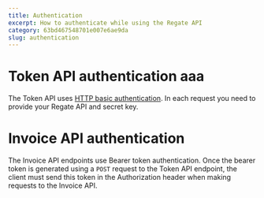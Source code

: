 ```yaml
---
title: Authentication
excerpt: How to authenticate while using the Regate API
category: 63bd467548701e007e6ae9da
slug: authentication
---
```


# Token API authentication aaa

The Token API uses [HTTP basic authentication](https://en.wikipedia.org/wiki/Basic_access_authentication). In each request you need to provide your Regate API and secret key.

# Invoice API authentication

The Invoice API endpoints use Bearer token authentication. Once the bearer token is generated using a `POST` request to the Token API endpoint, the client must send this token in the Authorization header when making requests to the Invoice API.
